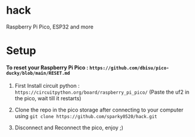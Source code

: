 # hack
 Raspberry Pi Pico, ESP32 and more

# Setup 

#### To reset your Raspberry Pi Pico : `https://github.com/dbisu/pico-ducky/blob/main/RESET.md`

1. First Install circuit python : `https://circuitpython.org/board/raspberry_pi_pico/`
(Paste the uf2 in the pico, wait till it restarts)

2. Clone the repo in the pico storage after connecting to your computer using `git clone https://github.com/sparky0520/hack.git`

3. Disconnect and Reconnect the pico, enjoy ;)
